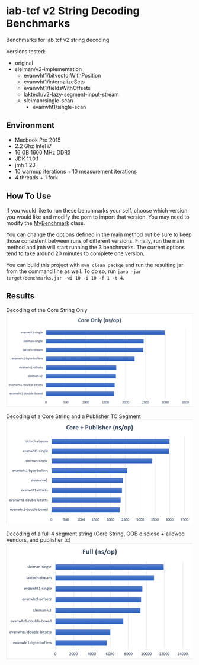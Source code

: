 # iab-tcf v2 String Decoding Benchmarks

Benchmarks for iab tcf v2 string decoding

Versions tested:

- original 
- sleiman/v2-implementation
    - evanwht1/bitvectorWithPosition
    - evanwht1/internalizeSets
    - evanwht1/fieldsWithOffsets
    - laktech/v2-lazy-segment-input-stream
    - sleiman/single-scan
        - evanwht1/single-scan
    
## Environment

- Macbook Pro 2015
- 2.2 Ghz Intel i7
- 16 GB 1600 MHz DDR3
- JDK 11.0.1
- jmh 1.23
- 10 warmup iterations + 10 measurement iterations
- 4 threads + 1 fork

## How To Use

If you would like to run these benchmarks your self, choose which version you would like and modify the pom to import
that version. You may need to modify the [MyBenchmark](src/main/java/org/sample/MyBenchmark.java) class.

You can change the options defined in the main method but be sure to keep those consistent between runs of different
versions. Finally, run the main method and jmh will start running the 3 benchmarks. The current options tend to take
around 20 minutes to complete one version.

You can build this project with `mvn clean packge` and run the resulting jar from the command line as well. To do so,
run `java -jar target/benchmarks.jar -wi 10 -i 10 -f 1 -t 4`.

## Results

Decoding of the Core String Only  
![](resources/Core-Only.png)

Decoding of a Core String and a Publisher TC Segment
![](resources/Core-Publisher.png)

Decoding of a full 4 segment string (Core String, OOB disclose + allowed Vendors, and publisher tc)
![](resources/Full.png)


